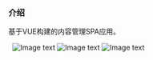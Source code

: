 ### 介绍 ###
基于VUE构建的内容管理SPA应用。

 
![Image text](http://job.5i5s.net/Public/images/1.png)
![Image text](http://job.5i5s.net/Public/images/2.png)
![Image text](http://job.5i5s.net/Public/images/3.png)

